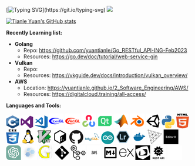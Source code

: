 [![Typing SVG](https://readme-typing-svg.herokuapp.com?font=Audiowide&size=40&pause=1000&color=046C90&width=900&vCenter=true&height=100&lines=Hi+there!+%F0%9F%98%8E+This+is+Tianle+Yuan's+Github!)](https://git.io/typing-svg)  
![](https://komarev.com/ghpvc/?username=yuantianle&style=plastic&color=FC011A)

[![Tianle Yuan's GitHub stats](https://github-readme-stats.vercel.app/api/?username=yuantianle&show_icons=true&theme=vision-friendly-dark&bg_color=20,2D2D2D,3B3652,5D4CAA)](http://yuantianle.com)

**Recently Learning list:**

- **Golang**
  - Repo: https://github.com/yuantianle/Go_RESTful_API-ING-Feb2023
  - Resources: https://go.dev/doc/tutorial/web-service-gin
- **Vulkan**
  - Repo: 
  - Resources: https://vkguide.dev/docs/introduction/vulkan_overview/
- **AWS**
  - Location: https://yuantianle.github.io/2_Software_Engineering/AWS/
  - Resources: https://digitalcloud.training/all-access/

**Languages and Tools:**  

<code><img src="/Svg/c.svg" alt="bash" width="35" height="35"/></code>
<code><img src="/Svg/visualstudio.svg" alt="bash" width="35" height="35"/></code>
<code><img src="/Svg/visual-studio-code.svg" alt="bash" width="35" height="35"/></code>
<code><img src="/Svg/opengl-blue.svg" alt="bash" width="40" height="40"/></code>
<code><img src="/Svg/icons8-webgl.svg" alt="bash" width="40" height="40"/></code>
<code><img src="/Svg/icons8-opencv.svg" alt="bash" width="40" height="40"/></code>
<code><img src="/Svg/icons8-qt.svg" alt="bash" width="40" height="40"/></code>
<code><img src="/Svg/icons8-matlab.svg" alt="bash" width="40" height="40"/></code>
<code><img src="/Svg/icons8-blender-3d.svg" alt="bash" width="40" height="40"/></code>
<code><img src="/Svg/icons8-unity.svg" alt="bash" width="40" height="40"/></code>
<code><img src="/Svg/python.svg" alt="bash" width="35" height="35"/></code>
<code><img src="/Svg/html5.svg" alt="bash" width="35" height="40"/></code>
<code><img src="/Svg/css3.svg" alt="bash" width="35" height="40"/></code>
<code><img src="/Svg/linux.svg" alt="bash" width="40" height="40"/></code>
<code><img src="/Svg/vim.svg" alt="bash" width="40" height="40"/></code>
<code><img src="/Svg/icons8-bash.svg" alt="bash" width="40" height="40"/></code>
<code><img src="/Svg/github.svg" alt="bash" width="40" height="40"/></code>
<code><img src="/Svg/mysql.svg" alt="bash" width="40" height="40"/></code>
<code><img src="/Svg/arduino.svg" alt="bash" width="35" height="35"/></code>
<code><img src="/Svg/lr.svg" alt="bash" width="40" height="40"/></code>
<code><img src="/Svg/docker-svgrepo-com.svg" alt="bash" width="40" height="40"/></code>
<code><img src="/Svg/Threejs-logo.svg" alt="bash" width="40" height="40"/></code>
<code><img src="/Svg/Editorx.svg" alt="bash" width="40" height="40"/></code>
<code><img src="/Svg/ChatGPT_logo.svg" alt="bash" width="40" height="40"/></code>
<code><img src="/Svg/boost-logo.svg" alt="bash" width="40" height="40"/></code>
<code><img src="/Svg/CGAL.png" alt="bash" width="40" height="40"/></code>
<code><img src="/Svg/Git_icon.svg" alt="bash" width="40" height="40"/></code>
<code><img src="/Svg/Github_action.svg" alt="bash" width="40" height="40"/></code>
<code><img src="/Svg/AWS-Logo.svg" alt="bash" width="40" height="40"/></code>
<code><img src="/Svg/markdown-svgrepo-com.svg" alt="bash" width="40" height="40"/></code>
<code><img src="/Svg/expressjs.svg" alt="bash" width="40" height="40"/></code>
<code><img src="/Svg/comsol.svg" alt="bash" width="40" height="40"/></code>
<code><img src="/Svg/rest_api.svg" alt="bash" width="40" height="40"/></code>
<code><img src="/Svg/nodejs.svg" alt="bash" width="40" height="40"/></code>

